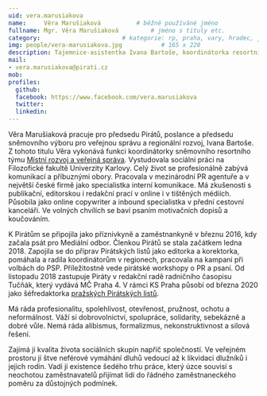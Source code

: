 ```yaml
---
uid: vera.marusiakova
name:     Věra Marušiaková      	# běžně používáné jméno
fullname: Mgr. Věra Marušiaková  		# jméno s tituly etc.
category:                 		# kategorie: rp, praha, vary, hradec, jmk, senat
img: people/vera-marusiakova.jpg           # 165 x 220
description: Tajemnice-asistentka Ivana Bartoše, koordinátorka resortního týmu Místní rozvoj a veřejná správa # kratký popis, max 160 znaků
mail:
- vera.marusiakova@pirati.cz
mob: 
profiles:
  github:
  facebook: https://www.facebook.com/vera.marusiakova
  twitter:
  linkedin:
---
```


Věra Marušiaková pracuje pro předsedu Pirátů, poslance a předsedu sněmovního výboru pro veřejnou správu a regionální rozvoj, Ivana Bartoše. Z tohoto titulu Věra vykonává funkci koordinátorky sněmovního resortního týmu [Místní rozvoj a veřejná správa](https://www.pirati.cz/pripoj-se/mistni-rozvoj/). Vystudovala sociální práci na Filozofické fakultě Univerzity Karlovy. Celý život se profesionálně zabývá komunikací a příbuznými obory. Pracovala v mezinárodní PR agentuře a v největší české firmě jako specialistka interní komunikace. Má zkušenosti s publikační, editorskou i redakční prací v online i v tištěných médiích. Působila jako online copywriter a inbound specialistka v přední cestovní kanceláři. Ve volných chvílích se baví psaním motivačních dopisů a koučováním.

K Pirátům se připojila jako příznivkyně a zaměstnankyně v březnu 2016, kdy začala psát pro Mediální odbor. Členkou Pirátů se stala začátkem ledna 2018. Zapojila se do příprav Pirátských listů jako editorka a korektorka, pomáhala a radila koordinátorům v regionech, pracovala na kampani při volbách do PSP. Příležitostně vede pirátské workshopy o PR a psaní. Od listopadu 2018 zastupuje Piráty v redakční radě radničního časopisu Tučňák, který vydává MČ Praha 4. V rámci KS Praha působí od března 2020 jako šéfredaktorka [pražských Pirátských listů](https://praha.pirati.cz/piratske-listy/2020-jaro/#plisty/page1). 
 
Má ráda profesionalitu, spolehlivost, otevřenost, pružnost, ochotu a neformálnost. Váží si dobrovolnictví, spolupráce, solidarity, sebekázně a dobré vůle. Nemá ráda alibismus, formalizmus, nekonstruktivnost a silová řešení.
 
Zajímá ji kvalita života sociálních skupin napříč společností. Ve veřejném prostoru jí štve neférové vymáhání dluhů vedoucí až k likvidaci dlužníků i jejich rodin. Vadí jí existence šedého trhu práce, který úzce souvisí s neochotou zaměstnavatelů přijímat lidi do řádného zaměstnaneckého poměru za důstojných podmínek. 
